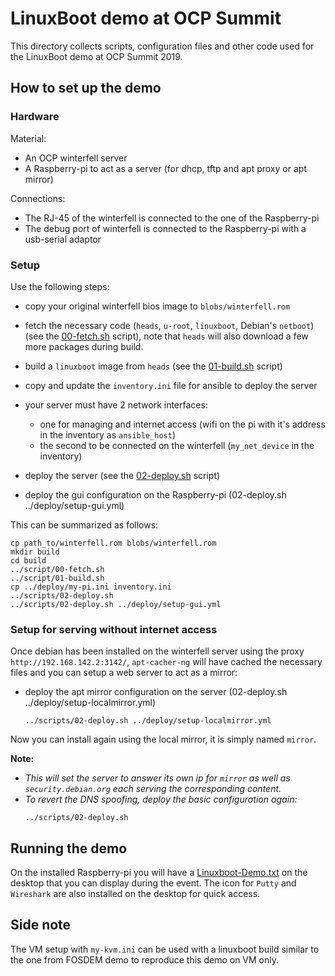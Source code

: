 # LinuxBoot demo at OCP Summit

This directory collects scripts, configuration files and other code used for the
LinuxBoot demo at OCP Summit 2019.

## How to set up the demo

### Hardware

Material:
 - An OCP winterfell server
 - A Raspberry-pi to act as a server (for dhcp, tftp and apt proxy or apt mirror)

Connections:
 - The RJ-45 of the winterfell is connected to the one of the Raspberry-pi
 - The debug port of winterfell is connected to the Raspberry-pi with a usb-serial adaptor

### Setup

Use the following steps:
* copy your original winterfell bios image to `blobs/winterfell.rom`
* fetch the necessary code (`heads`, `u-root`, `linuxboot`, Debian's `netboot`) (see the [00-fetch.sh](scripts/00-fetch.sh) script), note that `heads` will also download a few more packages during build.
* build a `linuxboot` image from `heads` (see the [01-build.sh](scripts/01-build.sh) script)

* copy and update the `inventory.ini` file for ansible to deploy the server
* your server must have 2 network interfaces:
  * one for managing and internet access (wifi on the pi with it's address in the inventory as `ansible_host`)
  * the second to be connected on the winterfell (`my_net_device` in the inventory)
* deploy the server (see the [02-deploy.sh](scripts/02-deploy.sh) script)
* deploy the gui configuration on the Raspberry-pi (02-deploy.sh ../deploy/setup-gui.yml)

This can be summarized as follows:
``` shell
cp path_to/winterfell.rom blobs/winterfell.rom
mkdir build
cd build
../script/00-fetch.sh
../script/01-build.sh
cp ../deploy/my-pi.ini inventory.ini
../scripts/02-deploy.sh
../scripts/02-deploy.sh ../deploy/setup-gui.yml
```

### Setup for serving without internet access

Once debian has been installed on the winterfell server using the proxy `http://192.168.142.2:3142/`, `apt-cacher-ng` will have cached the necessary files and you can setup a web server to act as a mirror:
* deploy the apt mirror configuration on the server (02-deploy.sh ../deploy/setup-localmirror.yml)
  ``` shell
  ../scripts/02-deploy.sh ../deploy/setup-localmirror.yml
  ```

Now you can install again using the local mirror, it is simply named `mirror`.

**Note:**
- *This will set the server to answer its own ip for `mirror` as well as `security.debian.org` each serving the corresponding content.*
- *To revert the DNS spoofing, deploy the basic configuration again:*
  ```shell
  ../scripts/02-deploy.sh
  ```

## Running the demo

On the installed Raspberry-pi you will have a [Linuxboot-Demo.txt](deploy/files/Linuxboot-Demo.txt) on the desktop that you can display during the event.
The icon for `Putty` and `Wireshark` are also installed on the desktop for quick access.

## Side note

The VM setup with `my-kvm.ini` can be used with a linuxboot build similar to the one from FOSDEM demo to reproduce this demo on VM only.
